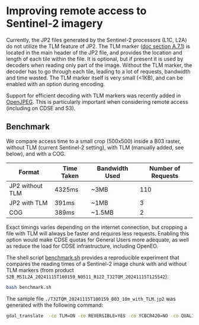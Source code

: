 # Improving remote access to Sentinel-2 imagery

Currently, the JP2 files generated by the Sentinel-2 processors (L1C, L2A) do not utilize the TLM feature of JP2. The TLM marker ([doc section A.7.1](https://www.itu.int/rec/dologin_pub.asp?lang=e&id=T-REC-T.800-202407-I!!PDF-E&type=items)) is located in the main header of the JP2 file, and provides the location and length of each tile within the file. It is optional, but if present it is used by decoders when reading only part of the image. Without the TLM marker, the decoder has to go through each tile, leading to a lot of requests, bandwidth and time wasted. The TLM marker itself is very small (<1KB), and can be enabled with an option during encoding.

Support for efficient decoding with TLM markers was recently added in [OpenJPEG](https://github.com/uclouvain/openjpeg/blob/v2.5.3/NEWS.md#openjpeg-253-dec-2024).
This is particularly important when considering remote access (including on CDSE and S3).

## Benchmark

We compare access time to a small crop (500x500) inside a B03 raster, without TLM (current Sentinel-2 setting), with TLM (manually added, see below), and with a COG.

| Format | Time Taken | Bandwidth Used | Number of Requests |
|--------|------------|----------------|---------------------|
| JP2 without TLM | 4325ms | ~3MB | 110 |
| JP2 with TLM | 391ms | ~1MB | 3 |
| COG | 389ms | ~1.5MB | 2 |

Exact timings varies depending on the internet connection, but cropping a file with TLM will always be faster and requires less requests.
Enabling this option would make CDSE quotas for General Users more adequate, as well as reduce the load for CDSE infrastructure, including OpenEO.


The shell script [benchmark.sh](./benchmark.sh) provides a reproducible experiment that compares the reading times of a Sentinel-2 image chunk with and without TLM markers (from product `S2B_MSIL2A_20241115T100159_N0511_R122_T32TQM_20241115T125542`):

```bash
bash benchmark.sh
```


The sample file `./T32TQM_20241115T100159_B03_10m_with_TLM.jp2` was generated with the following command:
```bash
gdal_translate  -co TLM=ON -co REVERSIBLE=YES -co YCBCR420=NO -co QUALITY=100 -co PLT=ON -co PRECINCTS='{256,256},{256,256},{256,256},{256,256},{256,256}' -co RESOLUTIONS=5 -co PROFILE=UNRESTRICTED -co JPX=OFF T32TQM_20241115T100159_B03_10m.jp2 T32TQM_20241115T100159_B03_10m_with_TLM.jp2
```

